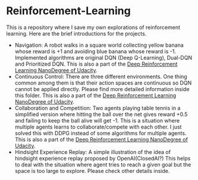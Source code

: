 # Reinforcement-Learning
This is a repository where I save my own explorations of reinforcement learning. Here are the brief introductions for the projects.
  * Navigation: A robot walks in a square world collecting yellow banana whose reward is +1 and avoiding blue banana whose reward is -1. Implemented algorithms are original DQN (Deep Q-Learning), Dual-DQN and Prioritized DQN. This is also a part of the [Deep Reinforcement Learning NanoDegree of Udacity](https://www.udacity.com/course/deep-reinforcement-learning-nanodegree--nd893).
  * Continuous Control: There are three different environments. One thing common among them is that their action spaces are continuous so DQN cannot be applied directly. Please find more detailed information inside this folder. This is also a part of the [Deep Reinforcement Learning NanoDegree of Udacity](https://www.udacity.com/course/deep-reinforcement-learning-nanodegree--nd893).
  * Collaboration and Competition: Two agents playing table tennis in a simplified version where hitting the ball over the net gives reward +0.5 and failing to keep the ball alive will get -1. This is a situation where multiple agents learns to collaborate/compete with each other. I just solved this with DDPG instead of some algorithms for multiple agents. This is also a part of the [Deep Reinforcement Learning NanoDegree of Udacity](https://www.udacity.com/course/deep-reinforcement-learning-nanodegree--nd893).
  * Hindsight Experience Replay: A simple illustration of the idea of hindsight experience replay proposed by OpenAI(ClosedAI?) This helps to deal with the situation where agent tries to reach a given goal but the space is too large to explore. Please check other details inside.
